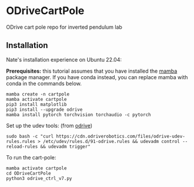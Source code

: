 # ODriveCartPole
ODrive cart pole repo for inverted pendulum lab

## Installation

Nate's installation experience on Ubuntu 22.04:

**Prerequisites:** this tutorial assumes that you have installed the [mamba](https://github.com/mamba-org/mamba) package manager. If you have conda instead, you can replace mamba with conda in the commands below.

```
mamba create -n cartpole
mamba activate cartpole
pip3 install matplotlib
pip3 install --upgrade odrive
mamba install pytorch torchvision torchaudio -c pytorch
```

Set up the udev tools: (from [odrive](https://docs.odriverobotics.com/v/latest/interfaces/odrivetool.html))
```
sudo bash -c "curl https://cdn.odriverobotics.com/files/odrive-udev-rules.rules > /etc/udev/rules.d/91-odrive.rules && udevadm control --reload-rules && udevadm trigger"
```

To run the cart-pole:
```
mamba activate cartpole
cd ODriveCartPole
python3 odrive_ctrl_v7.py
```